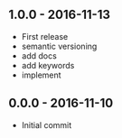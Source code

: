 

## 1.0.0 - 2016-11-13
- First release
- semantic versioning
- add docs
- add keywords
- implement

## 0.0.0 - 2016-11-10
- Initial commit